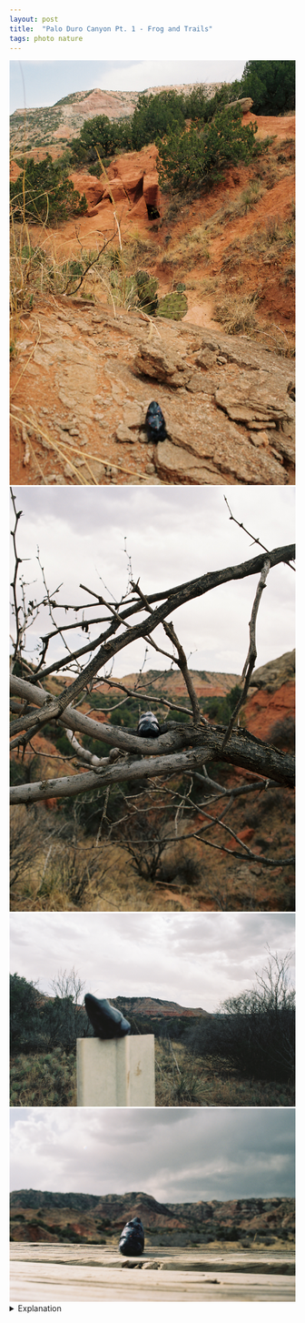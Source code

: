 ```yaml
---
layout: post
title:  "Palo Duro Canyon Pt. 1 - Frog and Trails"
tags: photo nature
---
```


<div class="grid two">
    <img src="/assets/images/palo-duro/2022-04-10-palo-duro-1.jpg" alt="Frog and Trails">
    <img src="/assets/images/palo-duro/2022-04-10-palo-duro-2.jpg" alt="Frog and Trails">
    <img src="/assets/images/palo-duro/2022-04-10-palo-duro-3.jpg" alt="Frog and Trails">
    <img src="/assets/images/palo-duro/2022-04-10-palo-duro-4.jpg" alt="Frog and Trails">
</div>

<details>
    <summary>Explanation</summary>

    As I'm writing this a couple weeks after these pictures were taken, I just started a new job. Before starting a new job, I like to take time to travel and see the world a bit. Being single, this is almost exclusively done on my own and I find myself deeply at peace with traveling alone nowadays.<br><br>
    
    For this trip I decided to go out towards Amarillo and see Palo Duro Canyon. You might ask yourself, why drive out 6+ hours to go see some canyon in the Texas Panhandle? For me personally there are a couple of reasons. The first and less personal reason is that Palo Duro Canyon, though a Texas State Park and not a National Park, is actually the second largest canyon in the United States, behind the Grand Canyon. The second reason is that 5 years ago, back in the summer/fall of 2017 I had made plans to see Palo Duro Canyon as part of a significantly longer trip. Unfortunately, it was rainy and I made the decision to skip it and return home instead.<br><br>

    Honestly I'm kind of glad I ended up coming now, which isn't to say that I wouldn't have enjoyed it 5 years ago. But I do think that I am a bit of a different person now and my head was in a very different place then than it is now. That said, should I come back, which I do think I plan on doing sometime in the future, I would make probably a few changes. First off, I'd probably try to skip the weekend. Amarillo, being in the Texas Panhandle is very much in the part of America that is deeply religious and, as a result, most things are closed or only open for very short hours on Sunday. This doesn't necessarily affect the park itself but did make things a bit awkward when I arrived and was deciding what I wanted to do. Another thing, which I always tell myself but never do, is probably to plan a bit more carefully. I tend to be a very impulsive and spontaneous traveler, with very little planned out. This works well when on your own, but also can be very troublesome if things don't pan out one way or another. I'd also probably give myself more time, there's quite a lot to see in and around the area, including Caprock Canyon State Park and Lake Meredith National Recreation Area.<br><br>

    Anyway, these pictures were taken on Sunday afternoon after visiting the visitor center. One thing I've liked doing recently, especially when traveling to state or national parks is to get a little trinket or stuffed animal. This serves a couple purposes. One, in regards to stuffed animals, I don't generally keep them. One of my close friends recently had a baby and it's kind of fun to get a stuffed animal and take pictures of it from "where it's from" before giving it away. Two, I find landscape images difficult and having something to put in the foreground allows me to take pictures with the landscape in the background. The reason why I find landscapes difficult is that it's hard for me to tell a distinct story, many of them blend into telling the same story, of nature and perhaps majesty. Using something in the foreground allows for different stories to be told. Three, I don't like pictures of me, so having a sort of avatar is my way of saying that I was there to some extent without having my picture taken. And four, I find that small objects allow more flexibility in positioning which can be important on narrow trails.<br><br>

    The first three pictures here were taken relatively close together, probably within 40 minutes of each other. They were taken close to the beginning of the Givens, Spicer, Lowry (GSL) trail. While labeled a "difficult" trail, it's honestly not too bad. While there is some minor roughness to the terrain, it's a generally well worn trail that doesn't have too much in the way of elevation difference. Honestly, the difficulty mainly comes from it being a relatively long trail at just over 3 miles one way. At the advice of the worker who rung me up at the visitor center for the small frog sculpture I picked up, I ended up doing the GSL trail which I then turned off to do the Little Fox Canyon Trail before looping into the end of the Lighthouse trail, taking that back.<br><br>

    The last picture was taken on the Little Fox Canyon Trail. There's a small hill you can walk to the top of about halfway down the loop that has a solitary bench on it which is where that picture is taken.<br><br>

    When I mentioned that I like having small trinkets, I think that the second and third pictures are the best examples of that. Being able to balance something between tree branches or on a trail post allows for these kinds of interesting set ups that don't impede deeply on the landscape behind them but instead call your attention, either forward to the frog in the branches or away to the background. I find these pictures interesting because to me they serve very different purposes.<br><br>

    Unlike the pictures I took during SXSW, these pictures mainly use space and focus. The 1st and 3rd pictures call attention to the background by blurring the foreground. The 2nd and 4th do the opposite and call attention forward. As a result the 1st and 3rd feel more like landscapes, calling attention to the nature in the distance while acknowledging the existence of something in the foreground. On the other hand, the 2nd and 4th pictures feel more like portraits. Here is a frog and where it lives. It's quiet, there's solitude, but the focus is that something lives there in that quiet and solitude.<br><br>
    
    To me the 4th picture in particular also calls back to many other images. It brings up memories of quiet sandy beaches and sunsets, a lone figure lying on the beach, even with neither beaches nor a sunset. When I talk about evocation, I tend to think of other pictures I've seen or collections of images with a similar intent. Even without a person present, this frog sitting peacefully on a bench is every laid back peaceful traveler, trying to escape the bustle of the city or the restlessness of the mind.<br><br>

    While the day was quite cloudy during my hiking, I tried to be quite particular in how I took these pictures. Pretty much all the pictures I took were with quite a narrow aperture, I believe the widest open was maybe, f8 though I believe most were f16 or f22. As a result, the images are mostly clear throughout the entire image. I wasn't really too fussed with the shutter speed and I think most of these were around 1/30 or so. Ultimately the necessity for me was to have a generally sharp image throughout. Having some level of bluriness allows focus to matter, but too much here would obliterate the foreground or background which doesn't help these images at all. That said, it's not like I could have shot at f2.8, the widest open for the lens I was using, as even though it was cloudy, it was too bright to take pictures wide open.<br><br>
    
    One thing to note here is that this is a different lens than I was using for SXSW. I managed to get a Minolta 28mm f2.8 lens and also another Vivitar 28mm f2.8 which I was keen to try out. All of these pictures taken on the Portra 160 film were taken with the Minolta 28mm. Interestingly though, because of how these pictures turned out I would say that only the 1st and 3rd pictures really take advantage of the distance stretching effect that wide angle lenses bring.<br><br>

    This post has already gotten quite long and I think I'm done talking about the pictures now. But before ending off, I just kind of want to express my attitudes toward solo travel. To me, traveling on my own is both an expression of my personal freedom and independence. But it's also a way for me to communicate and understand the rest of the world and people in it. As much as I want to express my memories to others in the form of photography, I realize that it's a simple thing to say and at times a profoundly difficult thing to do. I find it hard to express the people I meet through photography.<br><br>

    For example, at the end point of the Little Fox Canyon Trail before it turns back around, I met a couple who had sat down for a rest. I talked with them for a couple minutes and learned that the man was from Ann Arbor and went to school in Austin. He also went back to Ann Arbor recently for his step dad's funeral. How do you express that in a picture? Ultimately no single picture can tell that story.<br><br>

    Or as a different example, after I had peeled off the GSL trail to see the end of the Lighthouse trail, I met another solo hiker, Katie. She was from Amarillo and was going back to school. We bonded over a shared hatred of litterers, especially those who litter in our State parks. She was kind enough to drive me back to the GSL trailhead after we finished walking back to the beginning of the Lighthouse trail. At this point, I regret not taking her contact details when she offered them and I also regret not taking her picture. But I also find myself wondering, how do I tell that story in a picture? Honestly, I think the right answer is that I can't but that I should still try to take those pictures.<br><br>
    
    One downside of film is that it's very restrictive. You only have so many pictures you can take per roll. You can't free up space on an SD card. You can only guess what something will look like. For my camera at least there isn't a live viewfinder. Changing your aperture does nothing in relation to what your image will end up looking like even though aperture can have a profound impact on an image. The film you use can and likely will drastically affect the colors and grain of your images. All that lines up to making me feel a bit hesitant to take pictures. At times, that works to my benefit. It slows my thinking, it makes me refrain from taking too many of the same picture. But it also makes it so that I don't take pictures that may be worth taking, not necessarily as "good" images, ones that can tell others stories, but instead pictures purely for me and my memories alone. I think in the future if I travel alongside someone for any extended period of time, I'll try and ask if I can take their picture. I think it's important for me to remember those things, if only for myself.
</details>

<!-- Portra 160 cloudy day, generally narrow aperture (f8-22) -->
<!-- Frog as an avatar, a replacement for me. Explanation of trails I took, GSL, Little Fox, Lighthouse -->
<!-- Katie from Amarillo, "Bohemian phase", back to school, writer, short story about how people suck, bonding over hating people who litter, Lighthouse trail -->
<!-- Couple, man from Ann Arbor, went to school in Austin, went back to Ann Arbor recently for his step dad's funeral, Little Fox Trail -->
